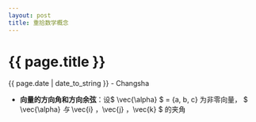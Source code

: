 ```yaml
---
layout: post
title: 重拾数学概念
---
```


{{ page.title }}
================

<p class="meta">{{ page.date | date_to_string }} - Changsha</p>

+ **向量的方向角和方向余弦**：设$ \vec{\alpha} $ = {a, b, c} 为非零向量， $ \vec{\alpha} $与$ \vec{i} ，\vec{j} ，\vec{k} $ 的夹角